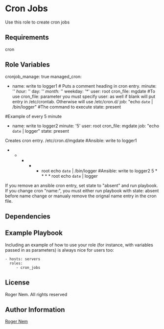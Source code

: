 Cron Jobs
=========

Use this role to create cron jobs

Requirements
------------

cron

Role Variables
--------------

cronjob_manage: true
managed_cron:
  - name: write to logger1 # Puts a comment heading in cron entry.
    minute: '*'
    hour: '*'
    day: '*'
    month: '*'
    weekday: '*'
    user: root 
    cron_file: mgdate #To use cron_file: parameter you must specify user: as well if blank will put entry in /etc/crontab. Otherwise will use /etc/cron.d/
    job: "echo `date` | /bin/logger" #The command to execute
    state: present

#Example of every 5 minute
  - name: write to logger2
    minute: '5'
    user: root
    cron_file: mgdate
    job: "echo `date` | logger"
    state: present

Creates cron entry.
/etc/cron.d/mgdate
#Ansible: write to logger1
* * * * * root echo `date` | /bin/logger
#Ansible: write to logger2
5 * * * * root echo `date` | logger


If you remove an ansible cron entry, set state to "absent" and run playbook.
If you change cron "name:", you must either run playbook with state: absent before name change or manualy remove the orignal name entry in the cron file.

Dependencies
------------


Example Playbook
----------------

Including an example of how to use your role (for instance, with variables passed in as parameters) is always nice for users too:

    - hosts: servers
      roles:
         - cron_jobs

License
-------

Roger Nem. All rights reserved

Author Information
------------------
[Roger Nem](https://www.linkedin.com/in/rogertn)